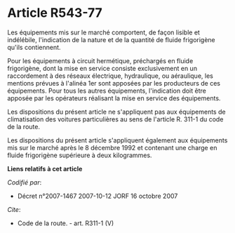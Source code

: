 # Article R543-77

Les équipements mis sur le marché comportent, de façon lisible et indélébile, l'indication de la nature et de la quantité de
fluide frigorigène qu'ils contiennent. 

Pour les équipements à circuit hermétique, préchargés en fluide frigorigène, dont la mise en service consiste exclusivement
en un raccordement à des réseaux électrique, hydraulique, ou aéraulique, les mentions prévues à l'alinéa 1er sont apposées
par les producteurs de ces équipements. Pour tous les autres équipements, l'indication doit être apposée par les opérateurs
réalisant la mise en service des équipements. 

Les dispositions du présent article ne s'appliquent pas aux équipements de climatisation des voitures particulières au sens
de l'article R. 311-1 du code de la route. 

Les dispositions du présent article s'appliquent également aux équipements mis sur le marché après le 8 décembre 1992 et
contenant une charge en fluide frigorigène supérieure à deux kilogrammes.

**Liens relatifs à cet article**

_Codifié par_:

  - Décret n°2007-1467 2007-10-12 JORF 16 octobre 2007

_Cite_:

  - Code de la route. - art. R311-1 (V)
